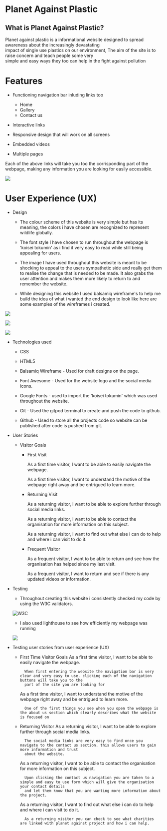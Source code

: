 # Planet Against Plastic

## What is Planet Against Plastic?


<p>Planet against plastic is a informational website designed to spread awareness about the increasingly devastating <br>impact of single use plastics on our environment, 
The aim of the site is to raise concern and teach people some very <br>simple and easy ways they too can help in the fight
against pollution </p>

 # Features

 * Functioning navigation bar inluding links too
    * Home
    * Gallery
    * Contact us

* Interactive links

* Responsive design that will work on all screens

* Embedded videos

* Multiple pages

Each of the above links will take you too the corrisponding part of the webpage, making any information you are looking for easily accessible.



![](assets/CSS/images/responsive.png)

#  User Experience (UX)

* Design
    * The colour scheme of this website is very simple but has its meaning, the colors i have chosen are recognized to represent wildlife globally.

    * The font style I have chosen to run throughout the webpage is 'koisei tokumin' as i find it very easy to read while still being appealing for users.

    * The image I have used throughout this website is meant to be shocking to appeal to the users sympathetic side and really get them to realise the change that is needed to be made. It also grabs the user attention and makes them more likely to return to and remember the website.


    * While designing this website I used balsamiq wireframe's to help me build the idea of what i wanted the end design to look like here are some examples of the wireframes i created.

            
![](assets/CSS/images/wireframe1.png)
    
![](assets/CSS/images/wireframe2.png)
            
![](assets/CSS/images/wireframe3.png)

* Technologies used
    * CSS
    * HTML5

    * Balsamiq Wireframe - Used for draft designs on the page.

    * Font Awesome - Used for the website logo and the social media icons.

    * Google Fonts - used to import the 'koisei tokumin' which was used throughout the website.

    * Git - Used the gitpod terminal to create and push the code to github.

    * Github - Used to store all the projects code so website can be published after code is pushed from git.


* User Stories

    * Visitor Goals

        * First Visit


            As a first time visitor, I want to be able to easily navigate the webpage.

            As a first time visitor, I want to understand the motive of the webpage right away and be entrigued to learn more.

        * Returning Visit

            As a returning visitor, I want to be able to explore further through social media links.

            As a returning visitor, I want to be able to contact the organisation for more information on this subject.

            As a returning visitor, I want to find out what else i can do to help and where i can visit to do it.

        * Frequent Visitor

            As a frequent visitor, I want to be able to return and see how the organisation has helped since my last visit.

            As a frequent visitor, I want to return and see if there is any updated videos or information.

* Testing

    * Throughout creating this website i consistently checked my code by using the W3C validators.

    ![W3C](assets/CSS/images/w3c.png)

    * I also used lighthouse to see how efficiently my webpage was running

    ![](assets/CSS/images/lighthouse.png)


* Testing user stories from user experience (UX)

    * First Time Visitor Goals
        As a first time visitor, I want to be able to easily navigate the webpage.

            When first entering the website the navigation bar is very clear and very easy to use. clicking each of the navigation buttons will take you to the
            part of the site you are looking for

        As a first time visitor, I want to understand the motive of the webpage right away and be entrigued to learn more.

            One of the first things you see when you open the webpage is the about us section which clearly describes what the website is focused on

    * Returning Visitor
        As a returning visitor, I want to be able to explore further through social media links.

            The social media links are very easy to find once you navigate to the contact us section. this allows users to gain more information and trust 
            about the website.

        As a returning visitor, I want to be able to contact the organisation for more information on this subject.

            Upon clicking the contact us navigation you are taken to a simple and easy to use form which will give the organisation your contact details
            and let them know that you are wanting more information about the project.

        As a returning visitor, I want to find out what else i can do to help and where i can visit to do it.

            As a returning visitor you can check to see what charities are linked with planet against project and how i can help.

        

        




        

        


            




    